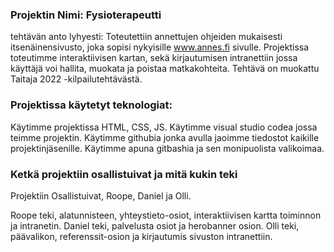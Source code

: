 ### Projektin Nimi: Fysioterapeutti
tehtävän anto lyhyesti: 
Toteutettiin annettujen ohjeiden mukaisesti itsenäinensivusto, joka sopisi nykyisille www.annes.fi sivulle. Projektissa toteutimme interaktiivisen kartan, sekä kirjautumisen intranettiin jossa käyttäjä voi hallita, 
muokata ja poistaa matkakohteita.
Tehtävä on muokattu Taitaja 2022 -kilpailutehtävästä.

### Projektissa käytetyt teknologiat:
Käytimme projektissa HTML, CSS, JS. Käytimme visual studio codea jossa teimme projektin. Käytimme githubia jonka avulla jaoimme tiedostot kaikille projektinjäsenille. Käytimme apuna gitbashia ja sen monipuolista 
valikoimaa.

 ### Ketkä projektiin osallistuivat ja mitä kukin teki 

 Projektiin Osallistuivat, Roope, Daniel ja Olli.
 
Roope teki, alatunnisteen, yhteystieto-osiot, interaktiivisen kartta toiminnon ja intranetin.
Daniel teki, palvelusta osiot ja herobanner osion.
Olli teki, päävalikon, referenssit-osion ja kirjautumis sivuston intranettiin.


